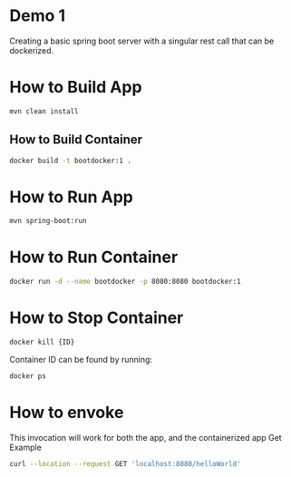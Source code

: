 # Demo 1

Creating a basic spring boot server with a singular rest call that can be dockerized.

# How to Build App

```bash
mvn clean install
```

## How to Build Container

```bash
docker build -t bootdocker:1 .
```

# How to Run App

```bash
mvn spring-boot:run
```

# How to Run Container

```bash
docker run -d --name bootdocker -p 8080:8080 bootdocker:1
```

# How to Stop Container

```bash
docker kill {ID}
```

Container ID can be found by running:

```bash
docker ps
```

# How to envoke

This invocation will work for both the app, and the containerized app
Get Example

```bash
curl --location --request GET 'localhost:8080/helloWorld'
```
